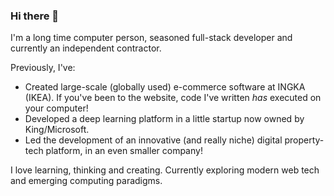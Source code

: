 ### Hi there 👋

I'm a long time computer person, seasoned full-stack developer and currently an independent contractor.

Previously, I've:
 - Created large-scale (globally used) e-commerce software at INGKA (IKEA). If you've been to the website, code I've written *has* executed on your computer!
 - Developed a deep learning platform in a little startup now owned by King/Microsoft.
 - Led the development of an innovative (and really niche) digital property-tech platform, in an even smaller company!

I love learning, thinking and creating. Currently exploring modern web tech and emerging computing paradigms.
